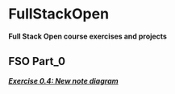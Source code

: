 # FullStackOpen
**Full Stack Open course exercises and projects**


## FSO Part_0
*[**Exercise 0.4: New note diagram**](Part_0/Ex_0.4_New_Note_Diagram.md)*